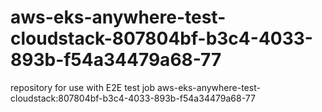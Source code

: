 # aws-eks-anywhere-test-cloudstack-807804bf-b3c4-4033-893b-f54a34479a68-77
repository for use with E2E test job aws-eks-anywhere-test-cloudstack:807804bf-b3c4-4033-893b-f54a34479a68-77
